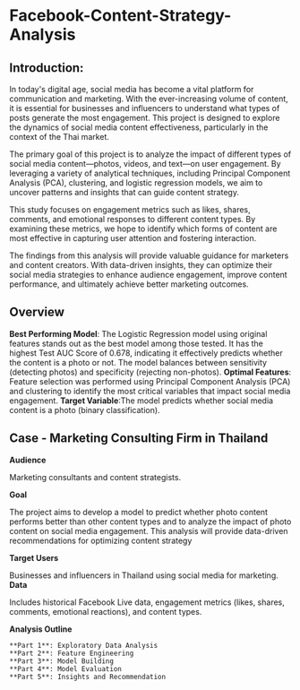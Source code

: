 # Facebook-Content-Strategy-Analysis

## Introduction:

In today's digital age, social media has become a vital platform for communication and marketing. With the ever-increasing volume of content, it is essential for businesses and influencers to understand what types of posts generate the most engagement. This project is designed to explore the dynamics of social media content effectiveness, particularly in the context of the Thai market.

The primary goal of this project is to analyze the impact of different types of social media content—photos, videos, and text—on user engagement. By leveraging a variety of analytical techniques, including Principal Component Analysis (PCA), clustering, and logistic regression models, we aim to uncover patterns and insights that can guide content strategy.

This study focuses on engagement metrics such as likes, shares, comments, and emotional responses to different content types. By examining these metrics, we hope to identify which forms of content are most effective in capturing user attention and fostering interaction.

The findings from this analysis will provide valuable guidance for marketers and content creators. With data-driven insights, they can optimize their social media strategies to enhance audience engagement, improve content performance, and ultimately achieve better marketing outcomes.

## Overview

**Best Performing Model**: The Logistic Regression model using original features stands out as the best model among those tested. It has the highest Test AUC Score of 0.678, indicating it effectively predicts whether the content is a photo or not. The model balances between sensitivity (detecting photos) and specificity (rejecting non-photos).
**Optimal Features**: Feature selection was performed using Principal Component Analysis (PCA) and clustering to identify the most critical variables that impact social media engagement.
**Target Variable**:The model predicts whether social media content is a photo (binary classification).

## Case - Marketing Consulting Firm in Thailand
**Audience**

Marketing consultants and content strategists.

**Goal**

The project aims to develop a model to predict whether photo content performs better than other content types and to analyze the impact of photo content on social media engagement. This analysis will provide data-driven recommendations for optimizing content strategy

**Target Users**

Businesses and influencers in Thailand using social media for marketing.
**Data**

Includes historical Facebook Live data, engagement metrics (likes, shares, comments, emotional reactions), and content types.


**Analysis Outline**

    **Part 1**: Exploratory Data Analysis
    **Part 2**: Feature Engineering
    **Part 3**: Model Building
    **Part 4**: Model Evaluation
    **Part 5**: Insights and Recommendation
